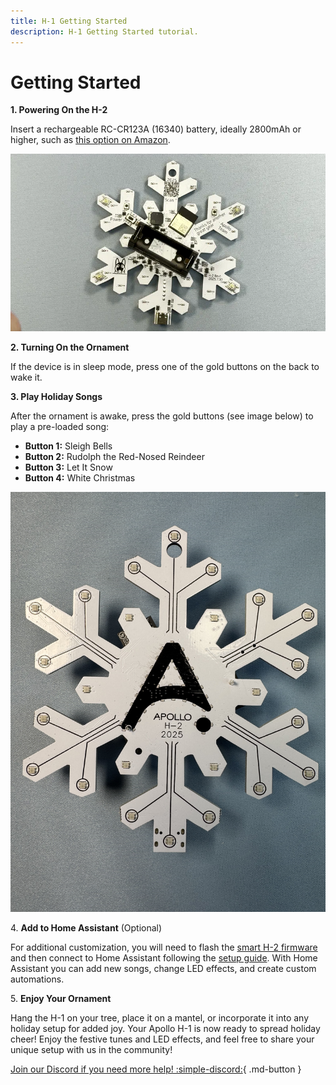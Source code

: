 ```yaml
---
title: H-1 Getting Started
description: H-1 Getting Started tutorial.
---
```

# Getting Started

**1\. Powering On the H-2**

Insert a rechargeable RC-CR123A (16340) battery, ideally 2800mAh or higher, such as <a class="decorated-link" href="https://www.amazon.com/dp/B0CSKD7N3D">this option on Amazon</a>.

![](../../assets/h-2-insert-battery.webp)

**2\. Turning On the Ornament**

If the device is in sleep mode, press one of the gold buttons on the back to wake it.

**3\. Play Holiday Songs**

After the ornament is awake, press the gold buttons (see image below) to play a pre-loaded song:

* **Button 1:** Sleigh Bells
* **Button 2:** Rudolph the Red-Nosed Reindeer
* **Button 3:** Let It Snow
* **Button 4:** White Christmas

![](../../assets/h-2-front-image.jpg)

4\. **Add to Home Assistant** (Optional)

For additional customization, you will need to flash the [smart H-2 firmware](https://wiki.apolloautomation.com/products/h1/code/) and then connect to Home Assistant following the [setup guide](https://wiki.apolloautomation.com/products/general/setup/getting-started/). With Home Assistant you can add new songs, change LED effects, and create custom automations.

5\. **Enjoy Your Ornament**

Hang the H-1 on your tree, place it on a mantel, or incorporate it into any holiday setup for added joy. Your Apollo H-1 is now ready to spread holiday cheer! Enjoy the festive tunes and LED effects, and feel free to share your unique setup with us in the community!

[Join our Discord if you need more help! :simple-discord:](https://dsc.gg/apolloautomation){               .md-button }